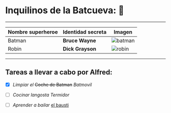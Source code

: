 <!-- 1-Encabezados -->

# Inquilinos de la Batcueva: :bat:
***
<!-- tablas -->


|Nombre superheroe     |Identidad secreta     |Imagen |
|------------- |--------- |----- |
|Batman      |**Bruce Wayne**    |  ![batman](https://mural.uv.es/franpevi/batman.jpg) |
|Robin       |**Dick Grayson** | ![robin](https://mural.uv.es/franpevi/robin.jpg)  |

***
## Tareas a llevar a cabo por Alfred:

- [x] *Limpiar el* ~~Coche de Batman~~ *Batmovil*
- [ ] *Cocinar langosta Termidor*
- [ ] *Aprender a bailar* [el bausti](https://youtu.be/wnoBD10PUX4)


